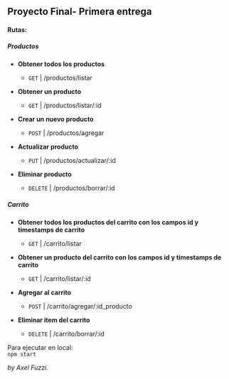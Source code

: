 ## Proyecto Final- Primera entrega
 


#### Rutas: 

 ##### Productos

 * **Obtener todos los productos**
    * `GET` | /productos/listar
  
 * **Obtener un producto**
    * `GET` |  /productos/listar/:id 
 
 * **Crear un nuevo producto**
    * `POST` |  /productos/agregar
 
 * **Actualizar  producto**
    * `PUT` |  /productos/actualizar/:id
 
 * **Eliminar producto**
    * `DELETE` |  /productos/borrar/:id
 
 ##### Carrito

* **Obtener todos los productos del carrito con los campos id y timestamps de carrito**
    * `GET` | /carrito/listar
  
 * **Obtener un producto del carrito con los campos id y timestamps de carrito**
    * `GET` |  /carrito/listar/:id 
 
 * **Agregar al carrito**
    * `POST` |  /carrito/agregar/:id_producto
 
 * **Eliminar item del carrito**
    * `DELETE` |  /carrito/borrar/:id

Para ejecutar en local:   
`npm start`



 


*by Axel Fuzzi.*

